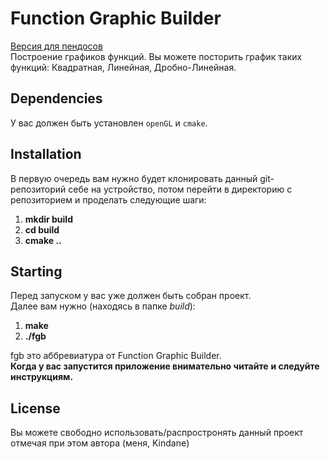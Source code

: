 # Function Graphic Builder

[Версия для пендосов](README.md)<br>
Построение графиков функций. Вы можете посторить график таких функций:
Квадратная, Линейная, Дробно-Линейная.

## Dependencies

У вас должен быть установлен  `openGL` и `cmake`.

## Installation

В первую очередь вам нужно будет клонировать данный
git-репозиторий себе на устройство, потом перейти в
директорию с репозиторием и проделать следующие шаги:
1. **mkdir build**
2. **cd build**
3. **cmake ..**

## Starting

Перед запуском у вас уже должен быть собран проект.<br>
Далее вам нужно (находясь в папке *build*):
1. **make**
2. **./fgb**

fgb это аббревиатура от Function Graphic Builder.<br>
**Когда у вас запустится приложение внимательно читайте**
**и следуйте инструкциям.**

## License

Вы можете свободно использовать/распростронять данный проект
отмечая при этом автора (меня, Kindane)